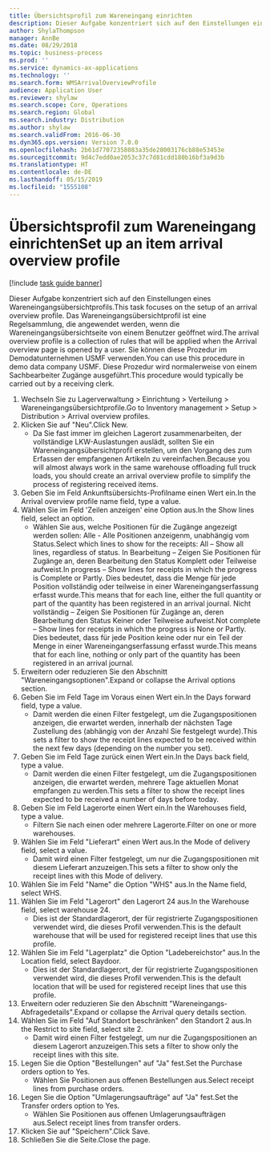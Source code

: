 ```yaml
---
title: Übersichtsprofil zum Wareneingang einrichten
description: Dieser Aufgabe konzentriert sich auf den Einstellungen eines Wareneingangsübersichtprofils.
author: ShylaThompson
manager: AnnBe
ms.date: 08/29/2018
ms.topic: business-process
ms.prod: ''
ms.service: dynamics-ax-applications
ms.technology: ''
ms.search.form: WMSArrivalOverviewProfile
audience: Application User
ms.reviewer: shylaw
ms.search.scope: Core, Operations
ms.search.region: Global
ms.search.industry: Distribution
ms.author: shylaw
ms.search.validFrom: 2016-06-30
ms.dyn365.ops.version: Version 7.0.0
ms.openlocfilehash: 2b61d77072358083a35de28003176cb88e53453e
ms.sourcegitcommit: 9d4c7edd0ae2053c37c7d81cdd180b16bf3a9d3b
ms.translationtype: HT
ms.contentlocale: de-DE
ms.lasthandoff: 05/15/2019
ms.locfileid: "1555108"
---
```

# <a name="set-up-an-item-arrival-overview-profile"></a><span data-ttu-id="82391-103">Übersichtsprofil zum Wareneingang einrichten</span><span class="sxs-lookup"><span data-stu-id="82391-103">Set up an item arrival overview profile</span></span>

[!include [task guide banner](../../includes/task-guide-banner.md)]

<span data-ttu-id="82391-104">Dieser Aufgabe konzentriert sich auf den Einstellungen eines Wareneingangsübersichtprofils.</span><span class="sxs-lookup"><span data-stu-id="82391-104">This task focuses on the setup of an arrival overview profile.</span></span> <span data-ttu-id="82391-105">Das Wareneingangsübersichtprofil ist eine Regelsammlung, die angewendet werden, wenn die Wareneingangsübersichtseite von einem Benutzer geöffnet wird.</span><span class="sxs-lookup"><span data-stu-id="82391-105">The arrival overview profile is a collection of rules that will be applied when the Arrival overview page is opened by a user.</span></span> <span data-ttu-id="82391-106">Sie können diese Prozedur im Demodatunternehmen USMF verwenden.</span><span class="sxs-lookup"><span data-stu-id="82391-106">You can use this procedure in demo data company USMF.</span></span> <span data-ttu-id="82391-107">Diese Prozedur wird normalerweise von einem Sachbearbeiter Zugänge ausgeführt.</span><span class="sxs-lookup"><span data-stu-id="82391-107">This procedure would typically be carried out by a receiving clerk.</span></span>





1. <span data-ttu-id="82391-108">Wechseln Sie zu Lagerverwaltung > Einrichtung > Verteilung > Wareneingangsübersichtprofile.</span><span class="sxs-lookup"><span data-stu-id="82391-108">Go to Inventory management > Setup > Distribution > Arrival overview profiles.</span></span>
2. <span data-ttu-id="82391-109">Klicken Sie auf "Neu".</span><span class="sxs-lookup"><span data-stu-id="82391-109">Click New.</span></span>
    * <span data-ttu-id="82391-110">Da Sie fast immer im gleichen Lagerort zusammenarbeiten, der vollständige LKW-Auslastungen auslädt, sollten Sie ein Wareneingangsübersichtprofil erstellen, um den Vorgang des zum Erfassen der empfangenen Artikeln zu vereinfachen.</span><span class="sxs-lookup"><span data-stu-id="82391-110">Because you will almost always work in the same warehouse offloading full truck loads, you should create an arrival overview profile to simplify the process of registering received items.</span></span>  
3. <span data-ttu-id="82391-111">Geben Sie im Feld Ankunftsübersichts-Profilname einen Wert ein.</span><span class="sxs-lookup"><span data-stu-id="82391-111">In the Arrival overview profile name field, type a value.</span></span>
4. <span data-ttu-id="82391-112">Wählen Sie im Feld 'Zeilen anzeigen' eine Option aus.</span><span class="sxs-lookup"><span data-stu-id="82391-112">In the Show lines field, select an option.</span></span>
    * <span data-ttu-id="82391-113">Wählen Sie aus, welche Positionen für die Zugänge angezeigt werden sollen: Alle - Alle Positionen anzeigenm, unabhängig vom Status.</span><span class="sxs-lookup"><span data-stu-id="82391-113">Select which lines to show for the receipts:   All – Show all lines, regardless of status.</span></span>   <span data-ttu-id="82391-114">In Bearbeitung – Zeigen Sie Positionen für Zugänge an, deren Bearbeitung den Status Komplett oder Teilweise aufweist.</span><span class="sxs-lookup"><span data-stu-id="82391-114">In progress – Show lines for receipts in which the progress is Complete or Partly.</span></span> <span data-ttu-id="82391-115">Dies bedeutet, dass die Menge für jede Position vollständig oder teilweise in einer Wareneingangserfassung erfasst wurde.</span><span class="sxs-lookup"><span data-stu-id="82391-115">This means that for each line, either the full quantity or part of the quantity has been registered in an arrival journal.</span></span>   <span data-ttu-id="82391-116">Nicht vollständig – Zeigen Sie Positionen für Zugänge an, deren Bearbeitung den Status Keiner oder Teilweise aufweist.</span><span class="sxs-lookup"><span data-stu-id="82391-116">Not complete – Show lines for receipts in which the progress is None or Partly.</span></span> <span data-ttu-id="82391-117">Dies bedeutet, dass für jede Position keine oder nur ein Teil der Menge in einer Wareneingangserfassung erfasst wurde.</span><span class="sxs-lookup"><span data-stu-id="82391-117">This means that for each line, nothing or only part of the quantity has been registered in an arrival journal.</span></span>  
5. <span data-ttu-id="82391-118">Erweitern oder reduzieren Sie den Abschnitt "Wareneingangsoptionen".</span><span class="sxs-lookup"><span data-stu-id="82391-118">Expand or collapse the Arrival options section.</span></span>
6. <span data-ttu-id="82391-119">Geben Sie im Feld Tage im Voraus einen Wert ein.</span><span class="sxs-lookup"><span data-stu-id="82391-119">In the Days forward field, type a value.</span></span>
    * <span data-ttu-id="82391-120">Damit werden die einen Filter festgelegt, um die Zugangspositionen anzeigen, die erwartet werden, innerhalb der nächsten Tage Zustellung des (abhängig von der Anzahl Sie festgelegt wurde).</span><span class="sxs-lookup"><span data-stu-id="82391-120">This sets a filter to show the receipt lines expected to be received within the next few days (depending on the number you set).</span></span>  
7. <span data-ttu-id="82391-121">Geben Sie im Feld Tage zurück einen Wert ein.</span><span class="sxs-lookup"><span data-stu-id="82391-121">In the Days back field, type a value.</span></span>
    * <span data-ttu-id="82391-122">Damit werden die einen Filter festgelegt, um die Zugangspositionen anzeigen, die erwartet werden, mehrere Tage aktuellen Monat empfangen zu werden.</span><span class="sxs-lookup"><span data-stu-id="82391-122">This sets a filter to show the receipt lines expected to be received a number of days before today.</span></span>  
8. <span data-ttu-id="82391-123">Geben Sie im Feld Lagerorte einen Wert ein.</span><span class="sxs-lookup"><span data-stu-id="82391-123">In the Warehouses field, type a value.</span></span>
    * <span data-ttu-id="82391-124">Filtern Sie nach einen oder mehrere Lagerorte.</span><span class="sxs-lookup"><span data-stu-id="82391-124">Filter on one or more warehouses.</span></span>  
9. <span data-ttu-id="82391-125">Wählen Sie im Feld "Lieferart" einen Wert aus.</span><span class="sxs-lookup"><span data-stu-id="82391-125">In the Mode of delivery field, select a value.</span></span>
    * <span data-ttu-id="82391-126">Damit wird einen Filter festgelegt, um nur die Zugangspositionen mit diesem Lieferart anzuzeigen.</span><span class="sxs-lookup"><span data-stu-id="82391-126">This sets a filter to show only the receipt lines with this Mode of delivery.</span></span>  
10. <span data-ttu-id="82391-127">Wählen Sie im Feld "Name" die Option "WHS" aus.</span><span class="sxs-lookup"><span data-stu-id="82391-127">In the Name field, select WHS.</span></span>
11. <span data-ttu-id="82391-128">Wählen Sie im Feld "Lagerort" den Lagerort 24 aus.</span><span class="sxs-lookup"><span data-stu-id="82391-128">In the Warehouse field, select warehouse 24.</span></span>
    * <span data-ttu-id="82391-129">Dies ist der Standardlagerort, der für registrierte Zugangspositionen verwendet wird, die dieses Profil verwenden.</span><span class="sxs-lookup"><span data-stu-id="82391-129">This is the default warehouse that will be used for registered receipt lines that use this profile.</span></span>  
12. <span data-ttu-id="82391-130">Wählen Sie im Feld "Lagerplatz" die Option "Ladebereichstor" aus.</span><span class="sxs-lookup"><span data-stu-id="82391-130">In the Location field, select Baydoor.</span></span>
    * <span data-ttu-id="82391-131">Dies ist der Standardlagerort, der für registrierte Zugangspositionen verwendet wird, die dieses Profil verwenden.</span><span class="sxs-lookup"><span data-stu-id="82391-131">This is the default location that will be used for registered receipt lines that use this profile.</span></span>  
13. <span data-ttu-id="82391-132">Erweitern oder reduzieren Sie den Abschnitt "Wareneingangs-Abfragedetails".</span><span class="sxs-lookup"><span data-stu-id="82391-132">Expand or collapse the Arrival query details section.</span></span>
14. <span data-ttu-id="82391-133">Wählen Sie im Feld "Auf Standort beschränken" den Standort 2 aus.</span><span class="sxs-lookup"><span data-stu-id="82391-133">In the Restrict to site field, select site 2.</span></span>
    * <span data-ttu-id="82391-134">Damit wird einen Filter festgelegt, um nur die Zugangspositionen an diesem Lagerort anzuzeigen.</span><span class="sxs-lookup"><span data-stu-id="82391-134">This sets a filter to show only the receipt lines with this site.</span></span>  
15. <span data-ttu-id="82391-135">Legen Sie die Option "Bestellungen" auf "Ja" fest.</span><span class="sxs-lookup"><span data-stu-id="82391-135">Set the Purchase orders option to Yes.</span></span>
    * <span data-ttu-id="82391-136">Wählen Sie Positionen aus offenen Bestellungen aus.</span><span class="sxs-lookup"><span data-stu-id="82391-136">Select receipt lines from purchase orders.</span></span>  
16. <span data-ttu-id="82391-137">Legen Sie die Option "Umlagerungsaufträge" auf "Ja" fest.</span><span class="sxs-lookup"><span data-stu-id="82391-137">Set the Transfer orders option to Yes.</span></span>
    * <span data-ttu-id="82391-138">Wählen Sie Positionen aus offenen Umlagerungsaufträgen aus.</span><span class="sxs-lookup"><span data-stu-id="82391-138">Select receipt lines from transfer orders.</span></span>  
17. <span data-ttu-id="82391-139">Klicken Sie auf "Speichern".</span><span class="sxs-lookup"><span data-stu-id="82391-139">Click Save.</span></span>
18. <span data-ttu-id="82391-140">Schließen Sie die Seite.</span><span class="sxs-lookup"><span data-stu-id="82391-140">Close the page.</span></span>

